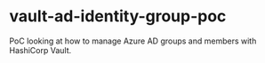# vault-ad-identity-group-poc

PoC looking at how to manage Azure AD groups and members with HashiCorp Vault.
